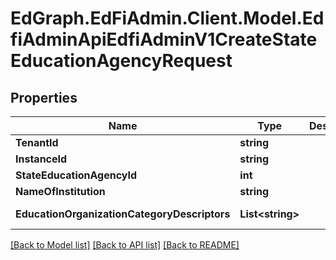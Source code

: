 # EdGraph.EdFiAdmin.Client.Model.EdfiAdminApiEdfiAdminV1CreateStateEducationAgencyRequest

## Properties

Name | Type | Description | Notes
------------ | ------------- | ------------- | -------------
**TenantId** | **string** |  | [optional] 
**InstanceId** | **string** |  | [optional] 
**StateEducationAgencyId** | **int** |  | [optional] 
**NameOfInstitution** | **string** |  | [optional] 
**EducationOrganizationCategoryDescriptors** | **List&lt;string&gt;** |  | [optional] [readonly] 

[[Back to Model list]](../README.md#documentation-for-models) [[Back to API list]](../README.md#documentation-for-api-endpoints) [[Back to README]](../README.md)

